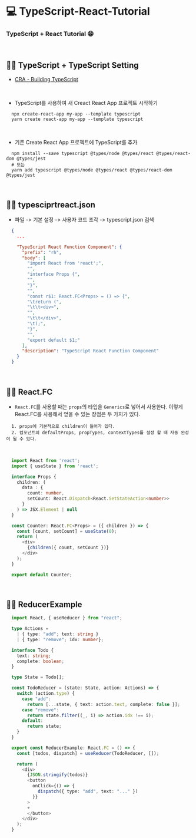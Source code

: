 # 💻 TypeScript-React-Tutorial
### TypeScript + React Tutorial 😁

<br />

## 👨‍💻 TypeScript + TypeScript Setting
* [CRA - Building TypeScript](https://create-react-app.dev/docs/adding-typescript/)

<br />

- TypeScript를 사용하여 새 Creact React App 프로젝트 시작하기
```
  npx create-react-app my-app --template typescript
  yarn create react-app my-app --template typescript
```

<br />

- 기존 Create React App 프로젝트에 TypeScript를 추가
```
  npm install --save typescript @types/node @types/react @types/react-dom @types/jest
  # 또는
  yarn add typescript @types/node @types/react @types/react-dom @types/jest
```

<br />

## 👨‍💻 typesciprtreact.json
- 파일 -> 기본 설정 -> 사용자 코드 조각 -> typescript.json 검색
```json
  {
    ...

    "TypeScript React Function Component": {
      "prefix": "rh",
      "body": [
        "import React from 'react';",
        "",
        "interface Props {",
        "",
        "}",
        "",
        "const r$1: React.FC<Props> = () => {",
        "\treturn (",
        "\t\t<div>",
        "",
        "\t\t</div>",
        "\t);",
        "}",
        "",
        "export default $1;"
      ],
      "description": "TypeScript React Function Component"
    }
  }
```

<br />

## 👨‍💻 React.FC
- `React.FC`를 사용할 때는 `props`의 타입을 `Generics`로 넣어서 사용한다. 이렇게 React.FC를 사용해서 얻을 수 있는 장점은 두 가지가 있다.
```
  1. props에 기본적으로 children이 들어가 있다.
  2. 컴포넌트의 defaultProps, propTypes, contextTypes를 설정 할 때 자동 완성이 될 수 있다.
```

<br />

```ts
  import React from 'react';
  import { useState } from 'react';

  interface Props {
    children: (
      data : {
        count: number, 
        setCount: React.Dispatch<React.SetStateAction<number>>
      }
    ) => JSX.Element | null
  }

  const Counter: React.FC<Props> = ({ children }) => {
    const [count, setCount] = useState(0);
    return (
      <div>
        {children({ count, setCount })}
      </div>
    );
  }

  export default Counter;
```

<br />

## 👨‍💻 ReducerExample
```ts
  import React, { useReducer } from "react";

  type Actions = 
    | { type: "add"; text: string }
    | { type: "remove"; idx: number};

  interface Todo {
    text: string;
    complete: boolean;
  }

  type State = Todo[];

  const TodoReducer = (state: State, action: Actions) => {
    switch (action.type) {
      case "add":
        return [...state, { text: action.text, complete: false }];
      case "remove":
        return state.filter((_, i) => action.idx !== i);
      default:
        return state;
    }
  }

  export const ReducerExample: React.FC = () => {
    const [todos, dispatch] = useReducer(TodoReducer, []);

    return (
      <div>
        {JSON.stringify(todos)}
        <button
          onClick={() => {
            dispatch({ type: "add", text: "..." })
          }}
        > 
        +
        </button>
      </div>
    );
  }
```

<br />